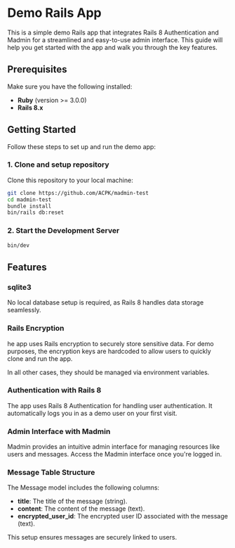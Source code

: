 # Demo Rails App

This is a simple demo Rails app that integrates Rails 8 Authentication and Madmin for a streamlined and easy-to-use admin interface. This guide will help you get started with the app and walk you through the key features.

## Prerequisites

Make sure you have the following installed:

- **Ruby** (version >= 3.0.0)
- **Rails 8.x**

## Getting Started

Follow these steps to set up and run the demo app:

### 1. Clone and setup repository

Clone this repository to your local machine:

```bash
git clone https://github.com/ACPK/madmin-test
cd madmin-test
bundle install
bin/rails db:reset
```

### 2.  Start the Development Server
```bash
bin/dev
```


## Features

### sqlite3
No local database setup is required, as Rails 8 handles data storage seamlessly.

### Rails Encryption
he app uses Rails encryption to securely store sensitive data. For demo purposes, the encryption keys are hardcoded to allow users to quickly clone and run the app.

In all other cases, they should be managed via environment variables.

### Authentication with Rails 8  
The app uses Rails 8 Authentication for handling user authentication. It automatically logs you in as a demo user on your first visit.

### Admin Interface with Madmin  
Madmin provides an intuitive admin interface for managing resources like users and messages. Access the Madmin interface once you're logged in.

### Message Table Structure  
The Message model includes the following columns:
- **title**: The title of the message (string).  
- **content**: The content of the message (text).
- **encrypted_user_id**: The encrypted user ID associated with the message (text).  

This setup ensures messages are securely linked to users.